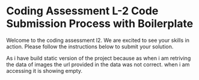 # Coding Assessment L-2 Code Submission Process with Boilerplate

Welcome to the coding assessment l2. We are excited to see your skills in action. Please follow the instructions below to submit your solution.

As i have build static version of the project because as when i am retriving the data of images the url provided in the data was not correct.
when i am accessing it is showing empty.
